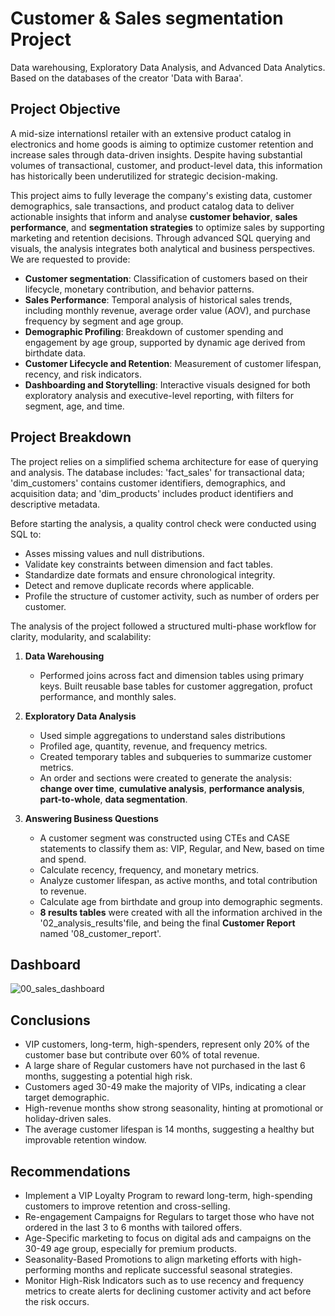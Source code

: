 # Customer & Sales segmentation Project
Data warehousing, Exploratory Data Analysis, and Advanced Data Analytics. Based on the databases of the creator 'Data with Baraa'.


## Project Objective

A mid-size internationsl retailer with an extensive product catalog in electronics and home goods is aiming to optimize customer retention and increase sales through data-driven insights. Despite having substantial volumes of transactional, customer, and product-level data, this information has historically been underutilized for strategic decision-making.

This project aims to fully leverage the company's existing data, customer demographics, sale transactions, and product catalog data to deliver actionable insights that inform and analyse **customer behavior**, **sales performance**, and **segmentation strategies** to optimize sales by supporting marketing and retention decisions. Through advanced SQL querying and visuals, the analysis integrates both analytical and business perspectives. We are requested to provide:

- **Customer segmentation**: Classification of customers based on their lifecycle, monetary contribution, and behavior patterns.
- **Sales Performance**: Temporal analysis of historical sales trends, including monthly revenue, average order value (AOV), and purchase frequency by segment and age group.
- **Demographic Profiling**: Breakdown of customer spending and engagement by age group, supported by dynamic age derived from birthdate data.
- **Customer Lifecycle and Retention**: Measurement of customer lifespan, recency, and risk indicators.
- **Dashboarding and Storytelling**: Interactive visuals designed for both exploratory analysis and executive-level reporting, with filters for segment, age, and time.

## Project Breakdown
The project relies on a simplified schema architecture for ease of querying and analysis. The database includes: 'fact_sales' for transactional data; 'dim_customers' contains customer identifiers, demographics, and acquisition data; and 'dim_products' includes product identifiers and descriptive metadata.


Before starting the analysis, a quality control check were conducted using SQL to:
- Asses missing values and null distributions.
- Validate key constraints between dimension and fact tables.
- Standardize date formats and ensure chronological integrity.
- Detect and remove duplicate records where applicable.
- Profile the structure of customer activity, such as number of orders per customer.

The analysis of the project followed a structured multi-phase workflow for clarity, modularity, and scalability:

1. **Data Warehousing**
   - Performed joins across fact and dimension tables using primary keys.
   Built reusable base tables for customer aggregation, profuct performance, and monthly sales.

2. **Exploratory Data Analysis**
   - Used simple aggregations to understand sales distributions
   - Profiled age, quantity, revenue, and frequency metrics.
   - Created temporary tables and subqueries to summarize customer metrics.
   - An order and sections were created to generate the analysis: **change over time**, **cumulative analysis**, **performance analysis**, **part-to-whole**, **data segmentation**.
     
3. **Answering Business Questions** 
   - A customer segment was constructed using CTEs and CASE statements to classify them as: VIP, Regular, and New, based on time and spend.
   - Calculate recency, frequency, and monetary metrics.
   - Analyze customer lifespan, as active months, and total contribution to revenue.
   - Calculate age from birthdate and group into demographic segments.
   - **8 results tables** were created with all the information archived in the '02_analysis_results'file, and being the final **Customer Report** named '08_customer_report'.

## Dashboard
![00_sales_dashboard](https://github.com/user-attachments/assets/1ea9b5dd-5b89-4872-a648-e6f4fe32cfd3)



## Conclusions
- VIP customers, long-term, high-spenders, represent only 20% of the customer base but contribute over 60% of total revenue.
- A large share of Regular customers have not purchased in the last 6 months, suggesting a potential high risk.
- Customers aged 30-49 make the majority of VIPs, indicating a clear target demographic.
- High-revenue months show strong seasonality, hinting at promotional or holiday-driven sales.
- The average customer lifespan is 14 months, suggesting a healthy but improvable retention window.

## Recommendations
- Implement a VIP Loyalty Program to reward long-term, high-spending customers to improve retention and cross-selling.
- Re-engagement Campaigns for Regulars to target those who have not ordered in the last 3 to 6 months with tailored offers.
- Age-Specific marketing to focus on digital ads and campaigns on the 30-49 age group, especially for premium products.
- Seasonality-Based Promotions to align marketing efforts with high-performing months and replicate successful seasonal strategies.
- Monitor High-Risk Indicators such as to use recency and frequency metrics to create alerts for declining customer activity and act before the risk occurs.
   
